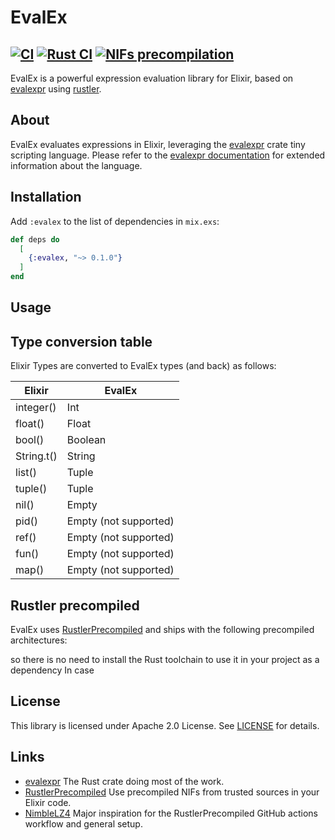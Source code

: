 # EvalEx

[![CI](https://github.com/fabriziosestito/evalex/actions/workflows/main.yaml/badge.svg)](https://github.com/fabriziosestito/evalex/actions/workflows/main.yaml)
[![Rust CI](https://github.com/fabriziosestito/evalex/actions/workflows/rust-ci.yaml/badge.svg)](https://github.com/fabriziosestito/evalex/actions/workflows/rust-ci.yaml)
[![NIFs precompilation](https://github.com/fabriziosestito/evalex/actions/workflows/release.yaml/badge.svg)](https://github.com/fabriziosestito/evalex/actions/workflows/release.yaml)
--
EvalEx is a powerful expression evaluation library for Elixir, based on [evalexpr]() using [rustler]().

## About

EvalEx evaluates expressions in Elixir, leveraging the [evalexpr]() crate tiny scripting language.
Please refer to the [evalexpr documentation]() for extended information about the language.

## Installation

Add `:evalex` to the list of dependencies in `mix.exs`:

```elixir
def deps do
  [
    {:evalex, "~> 0.1.0"}
  ]
end
```

## Usage

## Type conversion table

Elixir Types are converted to EvalEx types (and back) as follows:

| Elixir     | EvalEx                |
| ---------- | --------------------- |
| integer()  | Int                   |
| float()    | Float                 |
| bool()     | Boolean               |
| String.t() | String                |
| list()     | Tuple                 |
| tuple()    | Tuple                 |
| nil()      | Empty                 |
| pid()      | Empty (not supported) |
| ref()      | Empty (not supported) |
| fun()      | Empty (not supported) |
| map()      | Empty (not supported) |

## Rustler precompiled

EvalEx uses [RustlerPrecompiled](https://github.com/philss/rustler_precompiled) and ships with the following precompiled architectures:

so there is no need to install the Rust toolchain to use it in your project as a dependency
In case

## License

This library is licensed under Apache 2.0 License. See [LICENSE](LICENSE) for details.

## Links

- [evalexpr](https://github.com/ISibboI/evalexpr) The Rust crate doing most of the work.
- [RustlerPrecompiled](https://github.com/philss/rustler_precompiled) Use precompiled NIFs from trusted sources in your Elixir code.
- [NimbleLZ4](https://github.com/whatyouhide/nimble_lz4) Major inspiration for the RustlerPrecompiled GitHub actions workflow and general setup.
